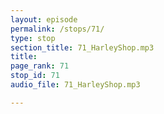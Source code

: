 ```yaml
---
layout: episode
permalink: /stops/71/
type: stop
section_title: 71_HarleyShop.mp3
title: 
page_rank: 71
stop_id: 71
audio_file: 71_HarleyShop.mp3

---
```

